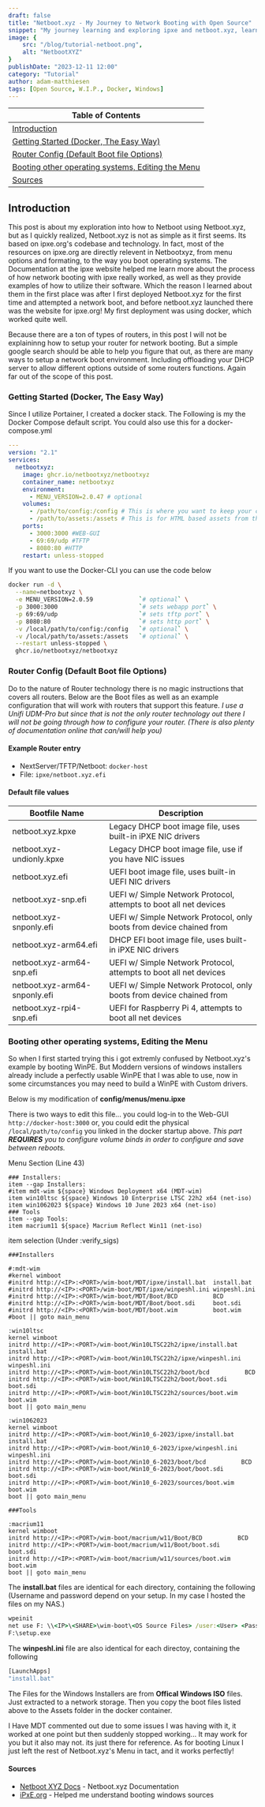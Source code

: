 ```yaml
---
draft: false
title: "Netboot.xyz - My Journey to Network Booting with Open Source"
snippet: "My journey learning and exploring ipxe and netboot.xyz, learning tips and tricks and how to boot windows and bootable images."
image: {
    src: "/blog/tutorial-netboot.png",
    alt: "NetbootXYZ"
}
publishDate: "2023-12-11 12:00"
category: "Tutorial"
author: adam-matthiesen
tags: [Open Source, W.I.P., Docker, Windows]
---
```


| Table of Contents |
| ----------------- |
| [Introduction](#introduction) |
| [Getting Started (Docker, The Easy Way)](#getting-started-docker-the-easy-way) |
| [Router Config (Default Boot file Options)](#router-config-default-boot-file-options) |
| [Booting other operating systems, Editing the Menu](#booting-other-operating-systems-editing-the-menu) |
| [Sources](#sources) |

## Introduction

This post is about my exploration into how to Netboot using Netboot.xyz, but as I quickly realized, Netboot.xyz is not as simple as it first seems.  Its based on ipxe.org's codebase and technology.  In fact, most of the resources on ipxe.org are directly relevent in Netbootxyz, from menu options and formating, to the way you boot operating systems.  The Documentation at the ipxe website helped me learn more about the process of how network booting with ipxe really worked, as well as they provide examples of how to utilize their software.  Which the reason I learned about them in the first place was after I first deployed Netboot.xyz for the first time and attempted a network boot, and before netboot.xyz launched there was the website for ipxe.org!  My first deployment was using docker, which worked quite well.

Because there are a ton of types of routers, in this post I will not be explaininng how to setup your router for network booting.  But a simple google search should be able to help you figure that out, as there are many ways to setup a network boot environment.  Including offloading your DHCP server to allow different options outside of some routers functions.  Again far out of the scope of this post.

### Getting Started (Docker, The Easy Way)

Since I utilize Portainer, I created a docker stack.  The Following is my the Docker Compose default script. You could also use this for a docker-compose.yml

```yaml
---
version: "2.1"
services:
  netbootxyz:
    image: ghcr.io/netbootxyz/netbootxyz
    container_name: netbootxyz
    environment:
      - MENU_VERSION=2.0.47 # optional
    volumes:
      - /path/to/config:/config # This is where you want to keep your configs, Highly recomended if you want to edit menus like I did.
      - /path/to/assets:/assets # This is for HTML based assets from the webserver hosted from port 8080
    ports:
      - 3000:3000 #WEB-GUI
      - 69:69/udp #TFTP
      - 8080:80 #HTTP
    restart: unless-stopped
```

If you want to use the Docker-CLI you can use the code below

```sh
docker run -d \
  --name=netbootxyz \
  -e MENU_VERSION=2.0.59             `# optional` \
  -p 3000:3000                       `# sets webapp port` \
  -p 69:69/udp                       `# sets tftp port` \
  -p 8080:80                         `# sets http port` \
  -v /local/path/to/config:/config   `# optional` \
  -v /local/path/to/assets:/assets   `# optional` \
  --restart unless-stopped \
  ghcr.io/netbootxyz/netbootxyz
  ```

### Router Config (Default Boot file Options)

Do to the nature of Router technology there is no magic instructions that covers all routers.  Below are the Boot files as well as an example configuration that will work with routers that support this feature. *I use a Unifi UDM-Pro but since that is not the only router technology out there I will not be going through how to configure your router. (There is also plenty of documentation online that can/will help you)*

#### Example Router entry

- NextServer/TFTP/Netboot: ```docker-host```
- File: ```ipxe/netboot.xyz.efi```

#### Default file values

| Bootfile Name | Description |
| ------------- | ----------- |
| netboot.xyz.kpxe | Legacy DHCP boot image file, uses built-in iPXE NIC drivers |
| netboot.xyz-undionly.kpxe | Legacy DHCP boot image file, use if you have NIC issues |
| netboot.xyz.efi | UEFI boot image file, uses built-in UEFI NIC drivers |
| netboot.xyz-snp.efi | UEFI w/ Simple Network Protocol, attempts to boot all net devices |
| netboot.xyz-snponly.efi | UEFI w/ Simple Network Protocol, only boots from device chained from |
| netboot.xyz-arm64.efi | DHCP EFI boot image file, uses built-in iPXE NIC drivers |
| netboot.xyz-arm64-snp.efi | UEFI w/ Simple Network Protocol, attempts to boot all net devices |
| netboot.xyz-arm64-snponly.efi | UEFI w/ Simple Network Protocol, only boots from device chained from |
| netboot.xyz-rpi4-snp.efi | UEFI for Raspberry Pi 4, attempts to boot all net devices |

### Booting other operating systems, Editing the Menu

So when I first started trying this i got extremly confused by Netboot.xyz's example by booting WinPE.  But Moddern versions of windows installers already include a perfectly usable WinPE that I was able to use, now in some circumstances you may need to build a WinPE with Custom drivers.

Below is my modification of **config/menus/menu.ipxe**

There is two ways to edit this file... you could log-in to the Web-GUI ```http://docker-host:3000``` or, you could edit the physical ```/local/path/to/config``` you linked in the docker startup above. *This part **REQUIRES** you to configure volume binds in order to configure and save between reboots.*

Menu Section (Line 43)

```plaintext
### Installers:
item --gap Installers:
#item mdt-wim ${space} Windows Deployment x64 (MDT-wim)
item win10ltsc ${space} Windows 10 Enterprise LTSC 22h2 x64 (net-iso)
item win1062023 ${space} Windows 10 June 2023 x64 (net-iso)
### Tools
item --gap Tools:
item macrium11 ${space} Macrium Reflect Win11 (net-iso)
```

item selection (Under :verify_sigs)

```plaintext
###Installers

#:mdt-wim
#kernel wimboot
#initrd http://<IP>:<PORT>/wim-boot/MDT/ipxe/install.bat  install.bat
#initrd http://<IP>:<PORT>/wim-boot/MDT/ipxe/winpeshl.ini winpeshl.ini
#initrd http://<IP>:<PORT>/wim-boot/MDT/Boot/BCD          BCD
#initrd http://<IP>:<PORT>/wim-boot/MDT/Boot/boot.sdi     boot.sdi
#initrd http://<IP>:<PORT>/wim-boot/MDT/boot.wim          boot.wim
#boot || goto main_menu

:win10ltsc
kernel wimboot
initrd http://<IP>:<PORT>/wim-boot/Win10LTSC22h2/ipxe/install.bat  install.bat
initrd http://<IP>:<PORT>/wim-boot/Win10LTSC22h2/ipxe/winpeshl.ini winpeshl.ini
initrd http://<IP>:<PORT>/wim-boot/Win10LTSC22h2/boot/bcd          BCD
initrd http://<IP>:<PORT>/wim-boot/Win10LTSC22h2/boot/boot.sdi     boot.sdi
initrd http://<IP>:<PORT>/wim-boot/Win10LTSC22h2/sources/boot.wim  boot.wim
boot || goto main_menu

:win1062023
kernel wimboot
initrd http://<IP>:<PORT>/wim-boot/Win10_6-2023/ipxe/install.bat  install.bat
initrd http://<IP>:<PORT>/wim-boot/Win10_6-2023/ipxe/winpeshl.ini winpeshl.ini
initrd http://<IP>:<PORT>/wim-boot/Win10_6-2023/boot/bcd          BCD
initrd http://<IP>:<PORT>/wim-boot/Win10_6-2023/boot/boot.sdi     boot.sdi
initrd http://<IP>:<PORT>/wim-boot/Win10_6-2023/sources/boot.wim  boot.wim
boot || goto main_menu

###Tools

:macrium11
kernel wimboot
initrd http://<IP>:<PORT>/wim-boot/macrium/w11/Boot/BCD          BCD
initrd http://<IP>:<PORT>/wim-boot/macrium/w11/Boot/boot.sdi     boot.sdi
initrd http://<IP>:<PORT>/wim-boot/macrium/w11/sources/boot.wim  boot.wim
boot || goto main_menu
```

The **install.bat** files are identical for each directory, containing the following (Username and password depend on your setup. In my case I hosted the files on my NAS.)

```bat
wpeinit
net use F: \\<IP>\<SHARE>\wim-boot\<OS Source Files> /user:<User> <Pass>
F:\setup.exe
```

The **winpeshl.ini** file are also identical for each directoy, containing the following

```bat
[LaunchApps]
"install.bat"
```

The Files for the Windows Installers are from **Offical Windows ISO** files.  Just extracted to a network storage. Then you copy the boot files listed above to the Assets folder in the docker container.

I Have MDT commented out due to some issues I was having with it, it worked at one point but then suddenly stopped working... It may work for you but it also may not.  its just there for reference.  As for booting Linux I just left the rest of Netboot.xyz's Menu in tact, and it works perfectly!

#### Sources

- [Netboot XYZ Docs](https://netboot.xyz/docs/) - Netboot.xyz Documentation
- [iPxE.org](https://ipxe.org/) - Helped me understand booting windows sources
